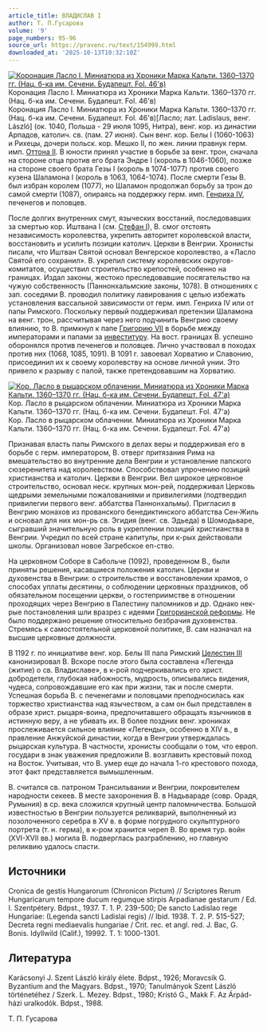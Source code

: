 ```yaml
---
article_title: ВЛАДИСЛАВ I
author: Т. П.Гусарова
volume: '9'
page_numbers: 95-96
source_url: https://pravenc.ru/text/154999.html
downloaded_at: '2025-10-13T10:32:10Z'
---
```


[![Коронация Ласло I. Миниатюра из Хроники Марка Кальти. 1360–1370 гг. (Нац. б-ка им. Сечени. Будапешт. Fol. 46'в)](https://pravenc.ru/data/645/463/1234/i200.jpg "Кликните для увеличения картинки")](https://pravenc.ru/data/645/463/1234/i400.jpg)Коронация Ласло I. Миниатюра из Хроники Марка Кальти. 1360–1370 гг. (Нац. б-ка им. Сечени. Будапешт. Fol. 46'в)  
Коронация Ласло I. Миниатюра из Хроники Марка Кальти. 1360–1370 гг. (Нац. б-ка им. Сечени. Будапешт. Fol. 46'в)[Ласло; лат. Ladislaus, венг. László] (ок. 1040, Польша - 29 июля 1095, Нитра), венг. кор. из династии Арпадов, католич. св. (пам. 27 июня). Сын венг. кор. Белы I (1060-1063) и Рихецы, дочери польск. кор. Мешко II, по жен. линии правнук герм. имп. [Оттона II](<https://pravenc.ru/text/Оттон II.html>). В юности принял участие в борьбе за венг. трон, сначала на стороне отца против его брата Эндре I (король в 1046-1060), позже на стороне своего брата Гезы I (король в 1074-1077) против своего кузена Шаламона I (король в 1063, 1064-1074). После смерти Гезы В. был избран королем (1077), но Шаламон продолжал борьбу за трон до самой смерти (1087), опираясь на поддержку герм. имп. [Генриха IV](<https://pravenc.ru/text/Генриха IV.html>), печенегов и половцев.

После долгих внутренних смут, языческих восстаний, последовавших за смертью кор. Иштвана I (см. [Стефан I](<https://pravenc.ru/text/Стефан I.html>)), В. смог отстоять независимость королевства, укрепить авторитет королевской власти, восстановить и усилить позиции католич. Церкви в Венгрии. Хронисты писали, что Иштван Святой основал Венгерское королевство, а «Ласло Святой его сохранил». В. укрепил систему королевских округов-комитатов, осуществил строительство крепостей, особенно на границах. Издал законы, жестоко преследовавшие посягательство на чужую собственность (Паннонхальмские законы, 1078). В отношениях с зап. соседями В. проводил политику лавирования с целью избежать установления вассальной зависимости от герм. имп. Генриха IV или от папы Римского. Поскольку первый поддерживал претензии Шаламона на венг. трон, рассчитывая через него подчинить Венгрию своему влиянию, то В. примкнул к папе [Григорию VII](<https://pravenc.ru/text/Григорию VII.html>) в борьбе между императорами и папами за [инвеституру](https://pravenc.ru/text/инвеститура.html). На вост. границах В. успешно оборонялся против печенегов и половцев. Лично участвовал в походах против них (1068, 1085, 1091). В 1091 г. завоевал Хорватию и Славонию, присоединил их к своему королевству на основе личной унии. Это привело к разрыву с папой, также претендовавшим на Хорватию.

[![Кор. Ласло в рыцарском облачении. Миниатюра из Хроники Марка Кальти. 1360–1370 гг. (Нац. б-ка им. Сечени. Будапешт. Fol. 47'а)](https://pravenc.ru/data/643/463/1234/i200.jpg "Кликните для увеличения картинки")](https://pravenc.ru/data/643/463/1234/i400.jpg)Кор. Ласло в рыцарском облачении. Миниатюра из Хроники Марка Кальти. 1360–1370 гг. (Нац. б-ка им. Сечени. Будапешт. Fol. 47'а)  
Кор. Ласло в рыцарском облачении. Миниатюра из Хроники Марка Кальти. 1360–1370 гг. (Нац. б-ка им. Сечени. Будапешт. Fol. 47'а)

Признавая власть папы Римского в делах веры и поддерживая его в борьбе с герм. императором, В. отверг притязания Рима на вмешательство во внутренние дела Венгрии и установление папского сюзеренитета над королевством. Способствовал упрочению позиций христианства и католич. Церкви в Венгрии. Вел широкое церковное строительство, основал неск. крупных мон-рей, поддерживал Церковь щедрыми земельными пожалованиями и привилегиями (подтвердил привилегии первого венг. аббатства Паннонхальмы). Пригласил в Венгрию монахов из прованского бенедиктинского аббатства Сен-Жиль и основал для них мон-рь св. Эгидия (венг. св. Эдьеда) в Шомодьваре, сыгравший значительную роль в укреплении позиций христианства в Венгрии. Учредил по всей стране капитулы, при к-рых действовали школы. Организовал новое Загребское еп-ство.

На церковном Соборе в Сабольче (1092), проведенном В., были приняты решения, касавшиеся положения католич. Церкви и духовенства в Венгрии: о строительстве и восстановлении храмов, о способах уплаты десятины, о соблюдении церковных праздников, об обязательном посещении церкви, о гостеприимстве в отношении проходящих через Венгрию в Палестину паломников и др. Однако нек-рые постановления шли вразрез с идеями [Григорианской реформы](<https://pravenc.ru/text/Григорианской реформы.html>). Не было поддержано решение относительно безбрачия духовенства. Стремясь к самостоятельной церковной политике, В. сам назначал на высшие церковные должности.

В 1192 г. по инициативе венг. кор. Белы III папа Римский [Целестин III](<https://pravenc.ru/text/Целестин III.html>) канонизировал В. Вскоре после этого была составлена «Легенда (житие) о св. Владиславе», в к-рой подчеркивались его христ. добродетели, глубокая набожность, мудрость, описывались видения, чудеса, сопровождавшие его как при жизни, так и после смерти. Успешная борьба В. с печенегами и половцами преподносилась как торжество христианства над язычеством, а сам он был представлен в образе христ. рыцаря-воина, предпочитавшего обращать язычников в истинную веру, а не убивать их. В более поздних венг. хрониках прослеживается сильное влияние «Легенды», особенно в ХIV в., в правление Анжуйской династии, когда в Венгрии утверждалась рыцарская культура. В частности, хронисты сообщали о том, что европ. государи в знак уважения предложили В. возглавить крестовый поход на Восток. Учитывая, что В. умер еще до начала 1-го крестового похода, этот факт представляется вымышленным.

В. считался св. патроном Трансильвании и Венгрии, покровителем народности секеев. В месте захоронения В. в Надьвараде (совр. Орадя, Румыния) в ср. века сложился крупный центр паломничества. Большой известностью в Венгрии пользуется реликварий, выполненный из позолоченного серебра в ХV в. в форме погрудного скульптурного портрета (т. н. герма), в к-ром хранится череп В. Во время тур. войн (XVI-XVII вв.) могила В. подверглась разграблению, но главную реликвию удалось спасти.

## Источники

Cronica de gestis Hungarorum (Chronicon Pictum) // Scriptores Rerum Hungaricarum tempore ducum regumque stirpis Arpadianae gestarum / Ed. I. Szentpétery. Bdpst., 1937. T. 1. P. 239-500; De sancto Ladislao rege Hungariae: (Legenda sancti Ladislai regis) // Ibid. 1938. T. 2. P. 515-527; Decreta regni mediaevalis hungariae / Crit. rec. et angl. red. J. Bac, G. Bonis. Idyllwild (Calif.), 19992. T. 1: 1000-1301.

## Литература

Karácsonyi J. Szent László király élete. Bdpst., 1926; Moravcsik G. Byzantium and the Magyars. Bdpst., 1970; Tanulmányok Szent László történetéhez / Szerk. L. Mezey. Bdpst., 1980; Kristó G., Makk F. Az Árpád-házi uralkodók. Bdpst., 1988.

Т. П.  Гусарова
